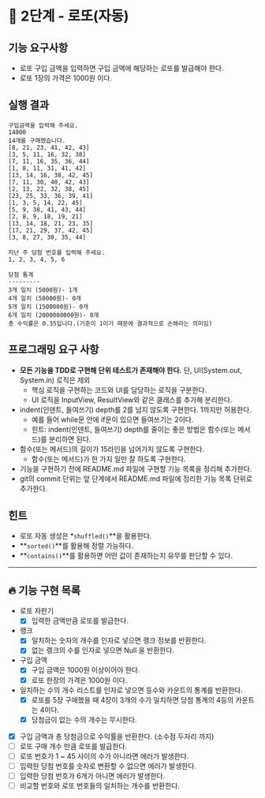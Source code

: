 # 🚀 2단계 - 로또(자동)

## 기능 요구사항
- 로또 구입 금액을 입력하면 구입 금액에 해당하는 로또를 발급해야 한다.
- 로또 1장의 가격은 1000원 이다.

## 실행 결과

```
구입금액을 입력해 주세요.
14000
14개를 구매했습니다.
[8, 21, 23, 41, 42, 43]
[3, 5, 11, 16, 32, 38]
[7, 11, 16, 35, 36, 44]
[1, 8, 11, 31, 41, 42]
[13, 14, 16, 38, 42, 45]
[7, 11, 30, 40, 42, 43]
[2, 13, 22, 32, 38, 45]
[23, 25, 33, 36, 39, 41]
[1, 3, 5, 14, 22, 45]
[5, 9, 38, 41, 43, 44]
[2, 8, 9, 18, 19, 21]
[13, 14, 18, 21, 23, 35]
[17, 21, 29, 37, 42, 45]
[3, 8, 27, 30, 35, 44]

지난 주 당첨 번호를 입력해 주세요.
1, 2, 3, 4, 5, 6

당첨 통계
---------
3개 일치 (5000원)- 1개
4개 일치 (50000원)- 0개
5개 일치 (1500000원)- 0개
6개 일치 (2000000000원)- 0개
총 수익률은 0.35입니다.(기준이 1이기 때문에 결과적으로 손해라는 의미임)

```

## 프로그래밍 요구 사항

- **모든 기능을 TDD로 구현해 단위 테스트가 존재해야 한다.** 단, UI(System.out, System.in) 로직은 제외
    - 핵심 로직을 구현하는 코드와 UI를 담당하는 로직을 구분한다.
    - UI 로직을 InputView, ResultView와 같은 클래스를 추가해 분리한다.
- indent(인덴트, 들여쓰기) depth를 2를 넘지 않도록 구현한다. 1까지만 허용한다.
    - 예를 들어 while문 안에 if문이 있으면 들여쓰기는 2이다.
    - 힌트: indent(인덴트, 들여쓰기) depth를 줄이는 좋은 방법은 함수(또는 메서드)를 분리하면 된다.
- 함수(또는 메서드)의 길이가 15라인을 넘어가지 않도록 구현한다.
    - 함수(또는 메서드)가 한 가지 일만 잘 하도록 구현한다.
- 기능을 구현하기 전에 README.md 파일에 구현할 기능 목록을 정리해 추가한다.
- git의 commit 단위는 앞 단계에서 README.md 파일에 정리한 기능 목록 단위로 추가한다.

## 힌트

- 로또 자동 생성은 *`shuffled()`**을 활용한다.
- **`sorted()`**를 활용해 정렬 가능하다.
- **`contains()`**를 활용하면 어떤 값이 존재하는지 유무를 판단할 수 있다.

---

## 🔥 기능 구현 목록
- 로또 자판기
  - [x] 입력한 금액만큼 로또를 발급한다.
- 랭크
  - [x] 일치하는 숫자의 개수를 인자로 넣으면 랭크 정보를 반환한다.
  - [x] 없는 랭크의 수를 인자로 넣으면 Null 을 반환한다.
- 구입 금액
  - [x] 구입 금액은 1000원 이상이어야 한다.
  - [x] 로또 한장의 가격은 1000원 이다.
- 일치하는 수의 개수 리스트를 인자로 넣으면 등수와 카운트의 통계를 반환한다.
  - [x] 로또를 5장 구매했을 때 4장이 3개의 수가 일치하면 당첨 통계의 4등의 카운트는 4이다.
  - [x] 당첨금이 없는 수의 개수는 무시한다.
- [x] 구입 금액과 총 당첨금으로 수익률을 반환한다. (소수점 두자리 까지)
- [ ] 로또 구매 개수 만큼 로또를 발급한다.
- [ ] 로또 번호가 1 ~ 45 사이의 수가 아니라면 에러가 발생한다.
- [ ] 입력한 당첨 번호를 숫자로 변환할 수 없으면 에러가 발생한다.
- [ ] 입력한 당첨 번호가 6개가 아니면 에러가 발생한다.
- [ ] 비교할 번호와 로또 번호들의 일치하는 개수를 반환한다.